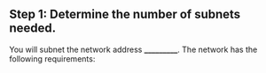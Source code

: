 ## Step 1: Determine the number of subnets needed.<br>
You will subnet the network address **_________**. The network has the following requirements:
